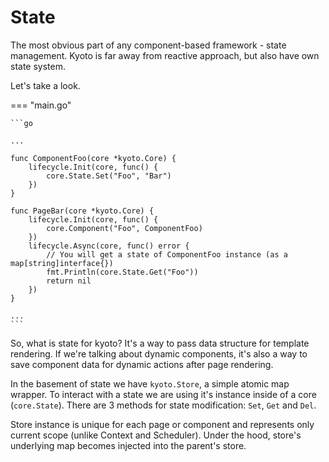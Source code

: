 
# State

The most obvious part of any component-based framework - state management.
Kyoto is far away from reactive approach, but also have own state system.

Let's take a look.

=== "main.go"

	```go

	...

	func ComponentFoo(core *kyoto.Core) {
		lifecycle.Init(core, func() {
			core.State.Set("Foo", "Bar")
		})
	}

	func PageBar(core *kyoto.Core) {
		lifecycle.Init(core, func() {
			core.Component("Foo", ComponentFoo)
		})
		lifecycle.Async(core, func() error {
			// You will get a state of ComponentFoo instance (as a map[string]interface{})
			fmt.Println(core.State.Get("Foo"))
			return nil
		})
	}

	...
	```

So, what is state for kyoto?
It's a way to pass data structure for template rendering.
If we're talking about dynamic components, it's also a way to save component data for dynamic actions after page rendering.

In the basement of state we have `kyoto.Store`, a simple atomic map wrapper.
To interact with a state we are using it's instance inside of a core (`core.State`).
There are 3 methods for state modification: `Set`, `Get` and `Del`.

Store instance is unique for each page or component and represents only current scope (unlike Context and Scheduler).
Under the hood, store's underlying map becomes injected into the parent's store.
